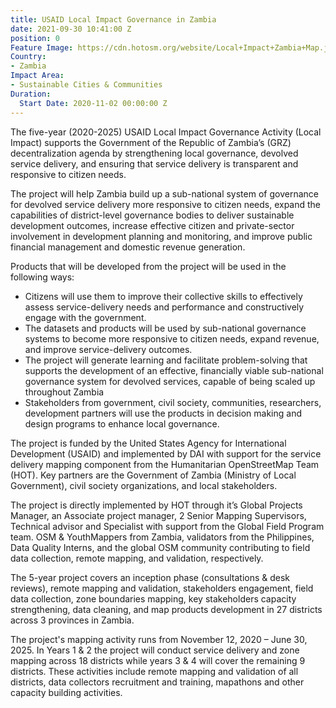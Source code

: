 ```yaml
---
title: USAID Local Impact Governance in Zambia
date: 2021-09-30 10:41:00 Z
position: 0
Feature Image: https://cdn.hotosm.org/website/Local+Impact+Zambia+Map.jpg
Country:
- Zambia
Impact Area:
- Sustainable Cities & Communities
Duration:
  Start Date: 2020-11-02 00:00:00 Z
---
```


The five-year (2020-2025) USAID Local Impact Governance Activity (Local Impact) supports the Government of the Republic of Zambia’s (GRZ) decentralization agenda by strengthening local governance, devolved service delivery, and ensuring that service delivery is transparent and responsive to citizen needs.

The project will help Zambia build up a sub-national system of governance for devolved service delivery more responsive to citizen needs, expand the capabilities of district-level governance bodies to deliver sustainable development outcomes, increase effective citizen and private-sector involvement in development planning and monitoring, and improve public financial management and domestic revenue generation. 

Products that will be developed from the project will be used in the following ways:
* Citizens will use them to improve their collective skills to effectively assess service-delivery needs and performance and constructively engage with the government.
* The datasets and products will be used by sub-national governance systems to become more responsive to citizen needs, expand revenue, and improve service-delivery outcomes.
* The project will generate learning and facilitate problem-solving that supports the development of an effective, financially viable sub-national governance system for devolved services, capable of being scaled up throughout Zambia
* Stakeholders from government, civil society, communities, researchers, development partners will use the products in decision making and design programs to enhance local governance.

The project is funded by the United States Agency for International Development (USAID) and implemented by DAI with support for the service delivery mapping component from the Humanitarian OpenStreetMap Team (HOT). Key partners are the Government of Zambia (Ministry of Local Government), civil society organizations, and local stakeholders.

The project is directly implemented by HOT through it’s Global Projects Manager, an Associate project manager, 2 Senior Mapping Supervisors, Technical advisor and Specialist with support from the Global Field Program team. OSM & YouthMappers from Zambia, validators from the Philippines, Data Quality Interns, and the global OSM community contributing to field data collection, remote mapping, and validation, respectively.

The 5-year project covers an inception phase (consultations & desk reviews), remote mapping and validation, stakeholders engagement, field data collection, zone boundaries mapping, key stakeholders capacity strengthening, data cleaning, and map products development in 27 districts across 3 provinces in Zambia.

The project's mapping activity runs from November 12, 2020 – June 30, 2025. In Years 1 & 2 the project will conduct service delivery and zone mapping across 18 districts while years 3 & 4 will cover the remaining 9 districts. These activities include remote mapping and validation of all districts, data collectors recruitment and training, mapathons and other capacity building activities.